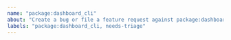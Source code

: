 ```yaml
---
name: "package:dashboard_cli"
about: "Create a bug or file a feature request against package:dashboard_cli."
labels: "package:dashboard_cli, needs-triage"
---
```

